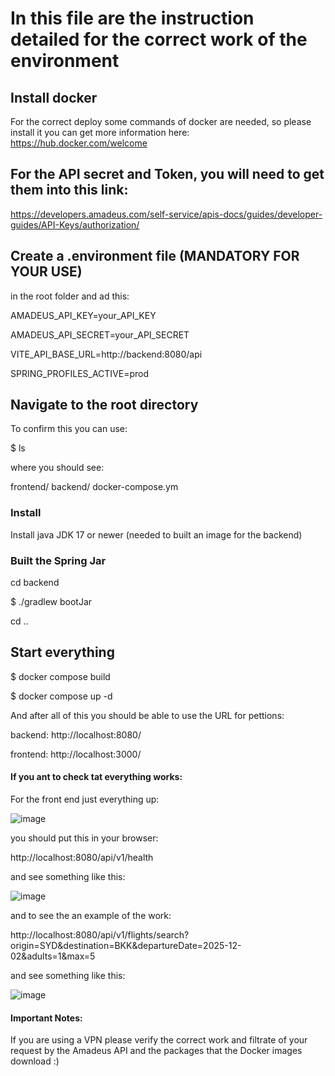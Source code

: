 # In this file are the instruction detailed for the correct work of the environment

## Install docker
For the correct deploy some commands of docker are needed, so please install it
you can get more information here: https://hub.docker.com/welcome

## For the API secret and Token, you will need to get them into this link:
https://developers.amadeus.com/self-service/apis-docs/guides/developer-guides/API-Keys/authorization/

## Create a .environment file (MANDATORY FOR YOUR USE)
in the root folder and ad this:

AMADEUS_API_KEY=your_API_KEY

AMADEUS_API_SECRET=your_API_SECRET

VITE_API_BASE_URL=http://backend:8080/api

SPRING_PROFILES_ACTIVE=prod


## Navigate to the root directory
To confirm this you can use:

$ ls

where you should see:

frontend/ backend/ docker-compose.ym

### Install 
Install java JDK 17 or newer (needed to built an image for the backend)

### Built the Spring Jar
cd backend

$ ./gradlew bootJar

cd ..


## Start everything
$ docker compose build

$ docker compose up -d

And after all of this you should be able to use the URL for pettions:

backend: http://localhost:8080/

frontend: http://localhost:3000/

#### If you ant to check tat everything works:

For the front end just everything up:

![image](https://github.com/user-attachments/assets/9eadc465-32e9-4cbf-9bee-29d8cff37b9f)


you should put this in your browser:

http://localhost:8080/api/v1/health

and see something like this:

![image](https://github.com/user-attachments/assets/8ed0b0b8-ad66-4cc5-b026-f4a2071b5937)


and to see the an example of the work:

http://localhost:8080/api/v1/flights/search?origin=SYD&destination=BKK&departureDate=2025-12-02&adults=1&max=5

and see something like this:

![image](https://github.com/user-attachments/assets/e37fa893-dd8e-4326-96c2-214391106ef8)



#### Important Notes:
If you are using a VPN please verify the correct work and filtrate of your request by the Amadeus API and the packages that the Docker images download :) 
